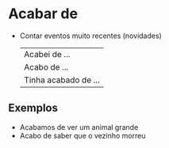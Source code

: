 # Acabar de

* Contar eventos muito recentes (novidades)

  ||
  | -- |
  | Acabei de ... |
  | Acabo de ... |
  | Tinha acabado de ... |

## Exemplos

* Acabamos de ver um animal grande
* Acabo de saber que o vezinho morreu
